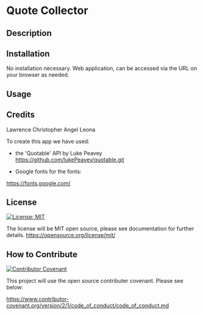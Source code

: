 # Quote Collector

## Description

## Installation

No installation necessary. Web application, can be accessed via the URL on your browser as needed.

## Usage

## Credits

Lawrence
Christopher
Angel
Leona

To create this app we have used:
- the 'Quotable' API by Luke Peavey
https://github.com/lukePeavey/quotable.git

- Google fonts for the fonts: 

https://fonts.google.com/

## License

[![License: MIT](https://img.shields.io/badge/License-MIT-yellow.svg)](https://opensource.org/licenses/MIT)

The license will be MIT open source, please see documentation for further details.
https://opensource.org/license/mit/


## How to Contribute

[![Contributor Covenant](https://img.shields.io/badge/Contributor%20Covenant-2.1-4baaaa.svg)](code_of_conduct.md)

This project will use the open source contributer covenant. Please see below: 

https://www.contributor-covenant.org/version/2/1/code_of_conduct/code_of_conduct.md
